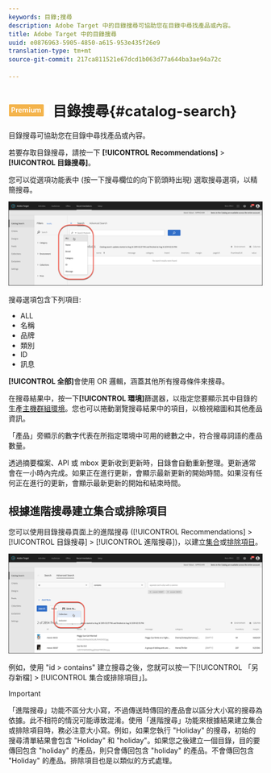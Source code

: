 ```yaml
---
keywords: 目錄;搜尋
description: Adobe Target 中的目錄搜尋可協助您在目錄中尋找產品或內容。
title: Adobe Target 中的目錄搜尋
uuid: e0876963-5905-4850-a615-953e435f26e9
translation-type: tm+mt
source-git-commit: 217ca811521e67dcd1b063d77a644ba3ae94a72c

---
```



# ![PREMIUM](/help/assets/premium.png) 目錄搜尋{#catalog-search}

目錄搜尋可協助您在目錄中尋找產品或內容。

若要存取目錄搜尋，請按一下 **[!UICONTROL Recommendations]** &gt; **[!UICONTROL 目錄搜尋]**。

您可以從選項功能表中 (按一下搜尋欄位的向下箭頭時出現) 選取搜尋選項，以精簡搜尋。

![](assets/searchproductsmenu.png)

搜尋選項包含下列項目:

* ALL
* 名稱
* 品牌
* 類別
* ID
* 訊息

**[!UICONTROL 全部]**&#x200B;會使用 OR 邏輯，涵蓋其他所有搜尋條件來搜尋。

在搜尋結果中，按一下&#x200B;**[!UICONTROL 環境]**&#x200B;篩選器，以指定您要顯示其中目錄的生產[主機群組環境](/help/administrating-target/hosts.md)。您也可以捲動瀏覽搜尋結果中的項目，以檢視縮圖和其他產品資訊。

「產品」旁顯示的數字代表在所指定環境中可用的總數之中，符合搜尋詞語的產品數量。

透過摘要檔案、API 或 mbox 更新收到更新時，目錄會自動重新整理。更新通常會在一小時內完成。如果正在進行更新，會顯示最新更新的開始時間。如果沒有任何正在進行的更新，會顯示最新更新的開始和結束時間。

## 根據進階搜尋建立集合或排除項目

您可以使用目錄搜尋頁面上的進階搜尋 ([!UICONTROL Recommendations] &gt; [!UICONTROL 目錄搜尋] &gt; [!UICONTROL 進階搜尋])，以建立[集合](/help/c-recommendations/c-products/collections.md)或[排除項目](/help/c-recommendations/c-products/exclusions.md)。

![另存新檔](/help/c-recommendations/c-products/assets/save-as.png)

例如，使用 "id &gt; contains" 建立搜尋之後，您就可以按一下[!UICONTROL 「另存新檔] &gt; [!UICONTROL 集合或排除項目」]。

>[!IMPORTANT]
>
>「進階搜尋」功能不區分大小寫，不過傳送時傳回的產品會以區分大小寫的搜尋為依據。此不相符的情況可能導致混淆。使用「進階搜尋」功能來根據結果建立集合或排除項目時，務必注意大小寫。例如，如果您執行 "Holiday" 的搜尋，初始的搜尋清單結果會包含 "Holiday" 和 "holiday"。如果您之後建立一個目錄，目的要傳回包含 "holiday" 的產品，則只會傳回包含 "holiday" 的產品。不會傳回包含 "Holiday" 的產品。排除項目也是以類似的方式處理。
